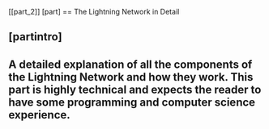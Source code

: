 [[part_2]]
[part]
== The Lightning Network in Detail

[partintro]
--
A detailed explanation of all the components of the Lightning Network and how they work. This part is highly technical and expects the reader to have some programming and computer science experience.
--
